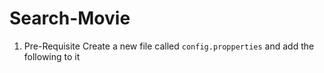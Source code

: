 # Search-Movie

1. Pre-Requisite 
Create a new file called `config.propperties` and add the following to it 
